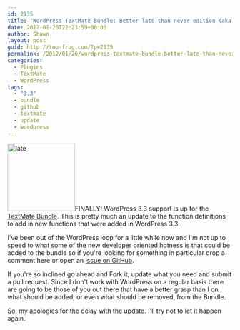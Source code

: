 ```yaml
---
id: 2135
title: 'WordPress TextMate Bundle: Better late than never edition (aka: 3.3)'
date: 2012-01-26T22:23:59+00:00
author: Shawn
layout: post
guid: http://top-frog.com/?p=2135
permalink: /2012/01/26/wordpress-textmate-bundle-better-late-than-never-edition-aka-3-3/
categories:
  - Plugins
  - TextMate
  - WordPress
tags:
  - "3.3"
  - bundle
  - github
  - textmate
  - update
  - wordpress
---
```

<img src="https://i1.wp.com/top-frog.com/wp-content/uploads/2012/01/late.png?resize=151%2C151" alt="late" title="Google tells me that this is the Japanese character meaning &#039;Late&#039;" width="151" height="151" class="alignright size-full wp-image-2139" srcset="https://i1.wp.com/top-frog.com/wp-content/uploads/2012/01/late.png?w=151&ssl=1 151w, https://i1.wp.com/top-frog.com/wp-content/uploads/2012/01/late.png?resize=75%2C75&ssl=1 75w" sizes="(max-width: 151px) 100vw, 151px" data-recalc-dims="1" />FINALLY! WordPress 3.3 support is up for the [TextMate Bundle](http://top-frog.com/projects/wordpress-textmate-bundle/). This is pretty much an update to the function definitions to add in new functions that were added in WordPress 3.3. 

I've been out of the WordPress loop for a little while now and I'm not up to speed to what some of the new developer oriented hotness is that could be added to the bundle so if you're looking for something in particular drop a comment here or open an [issue on GitHub](https://github.com/Gipetto/wordpress.tmbundle/issues).

If you're so inclined go ahead and Fork it, update what you need and submit a pull request. Since I don't work with WordPress on a regular basis there are going to be those of you out there that have a better grasp than I on what should be added, or even what should be removed, from the Bundle.

So, my apologies for the delay with the update. I'll try not to let it happen again.